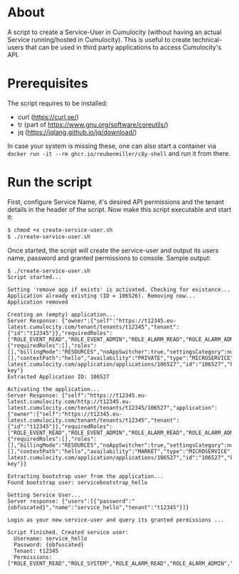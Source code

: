 
# About

A script to create a Service-User in Cumulocity (without having an actual Service running/hosted in Cumulocity). This is useful to create technical-users that can be used in third party applications to access Cumulocity's API. 

# Prerequisites

The script requires to be installed:
* curl (https://curl.se/)
* tr (part of https://www.gnu.org/software/coreutils/)
* jq (https://jqlang.github.io/jq/download/)

In case your system is missing these, one can also start a container via `docker run -it --rm ghcr.io/reubenmiller/c8y-shell` and run it from there. 

# Run the script

First, configure Service Name, it's desired API permissions and the tenant details in the header of the script. Now make this script executable and start it:

```sh
$ chmod +x create-service-user.sh
$ ./create-service-user.sh
```

Once started, the script will create the service-user and output its users name, password and granted permissions to console. Sample output:

```text
$ ./create-service-user.sh
Script started...

Setting 'remove app if exists' is activated. Checking for existance...
Application already existing (ID = 106526). Removing now...
Application removed

Creating an (empty) application...
Server Response: {"owner":{"self":"https://t12345.eu-latest.cumulocity.com/tenant/tenants/t12345","tenant":{"id":"t12345"}},"requiredRoles":["ROLE_EVENT_READ","ROLE_EVENT_ADMIN","ROLE_ALARM_READ","ROLE_ALARM_ADMIN"],"manifest":{"requiredRoles":[],"roles":[],"billingMode":"RESOURCES","noAppSwitcher":true,"settingsCategory":null},"roles":[],"contextPath":"hello","availability":"PRIVATE","type":"MICROSERVICE","name":"hello","self":"https://t12345.eu-latest.cumulocity.com/application/applications/106527","id":"106527","key":"hello-key"}
Extracted Application ID: 106527

Activating the application...
Server Response: {"self":"https://t12345.eu-latest.cumulocity.com/http://t12345.eu-latest.cumulocity.com/tenant/tenants/t12345/106527","application":{"owner":{"self":"https://t12345.eu-latest.cumulocity.com/tenant/tenants/t12345","tenant":{"id":"t12345"}},"requiredRoles":["ROLE_EVENT_READ","ROLE_EVENT_ADMIN","ROLE_ALARM_READ","ROLE_ALARM_ADMIN"],"manifest":{"requiredRoles":[],"roles":[],"billingMode":"RESOURCES","noAppSwitcher":true,"settingsCategory":null},"roles":[],"contextPath":"hello","availability":"MARKET","type":"MICROSERVICE","name":"hello","self":"https://t12345.eu-latest.cumulocity.com/application/applications/106527","id":"106527","key":"hello-key"}}

Extracting bootstrap user from the application...
Found bootstrap user: servicebootstrap_hello

Getting Service User...
Server response: {"users":[{"password":"{obfuscated}","name":"service_hello","tenant":"t12345"}]}

Login as your new service-user and query its granted permissions ...

Script finished. Created service user:
  Username: service_hello
  Password: {obfuscated}
  Tenant: t12345
  Permissions: ["ROLE_EVENT_READ","ROLE_SYSTEM","ROLE_ALARM_READ","ROLE_ALARM_ADMIN","ROLE_EVENT_ADMIN"]
```